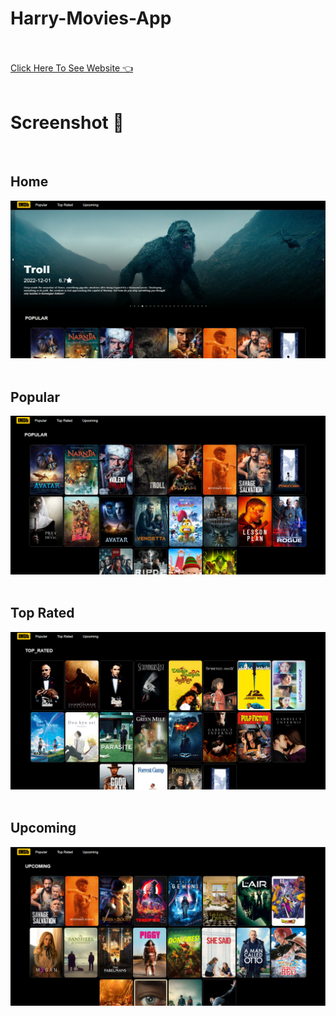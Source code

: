 # Harry-Movies-App
<br>
<br>
<a href="https://harrymoviesapp.netlify.app/">Click Here To See Website 👈</a>
<br>
<br>

<h1>Screenshot 📸</h1>

<br>
<h2>Home</h2>
<a href="https://harrymoviesapp.netlify.app/"> <img src="pic.png" /></a>
<br>
<br>
<h2>Popular</h2>
<a href="https://harrymoviesapp.netlify.app"> <img src="pic1.png" /></a>
<br>
<br>
<h2>Top Rated</h2>
<a href="https://harrymoviesapp.netlify.app"> <img src="pic2.png" /></a>
<br>
<br>
<h2>Upcoming </h2>
<a href="https://harrymoviesapp.netlify.app">  <img src="pic3.png" /></a>
